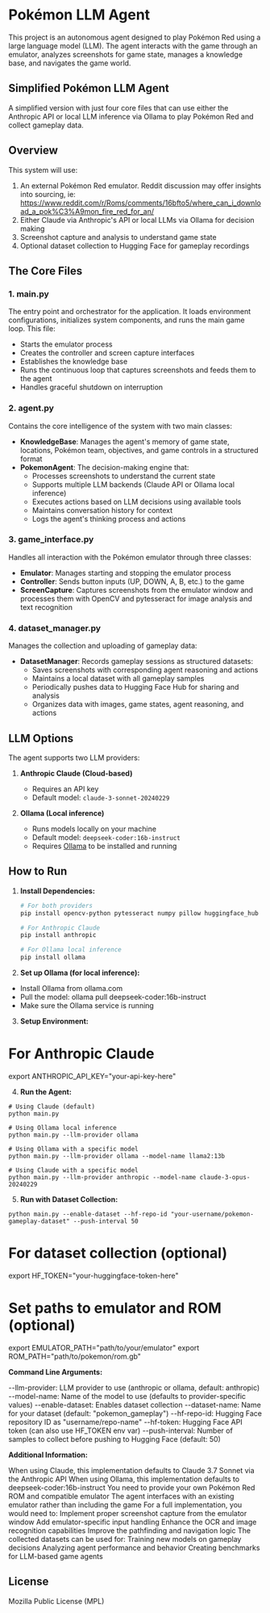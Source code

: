 # Pokémon LLM Agent

This project is an autonomous agent designed to play Pokémon Red using a large language model (LLM). The agent interacts with the game through an emulator, analyzes screenshots for game state, manages a knowledge base, and navigates the game world.

## Simplified Pokémon LLM Agent

A simplified version with just four core files that can use either the Anthropic API or local LLM inference via Ollama to play Pokémon Red and collect gameplay data.

## Overview

This system will use:
1. An external Pokémon Red emulator. Reddit discussion may offer insights into sourcing, ie: https://www.reddit.com/r/Roms/comments/16bfto5/where_can_i_download_a_pok%C3%A9mon_fire_red_for_an/
2. Either Claude via Anthropic's API or local LLMs via Ollama for decision making
3. Screenshot capture and analysis to understand game state
4. Optional dataset collection to Hugging Face for gameplay recordings

## The Core Files

### 1. main.py
The entry point and orchestrator for the application. It loads environment configurations, initializes system components, and runs the main game loop. This file:
- Starts the emulator process
- Creates the controller and screen capture interfaces
- Establishes the knowledge base
- Runs the continuous loop that captures screenshots and feeds them to the agent
- Handles graceful shutdown on interruption

### 2. agent.py
Contains the core intelligence of the system with two main classes:
- **KnowledgeBase**: Manages the agent's memory of game state, locations, Pokémon team, objectives, and game controls in a structured format
- **PokemonAgent**: The decision-making engine that:
  - Processes screenshots to understand the current state
  - Supports multiple LLM backends (Claude API or Ollama local inference)
  - Executes actions based on LLM decisions using available tools
  - Maintains conversation history for context
  - Logs the agent's thinking process and actions

### 3. game_interface.py
Handles all interaction with the Pokémon emulator through three classes:
- **Emulator**: Manages starting and stopping the emulator process
- **Controller**: Sends button inputs (UP, DOWN, A, B, etc.) to the game
- **ScreenCapture**: Captures screenshots from the emulator window and processes them with OpenCV and pytesseract for image analysis and text recognition

### 4. dataset_manager.py
Manages the collection and uploading of gameplay data:
- **DatasetManager**: Records gameplay sessions as structured datasets:
  - Saves screenshots with corresponding agent reasoning and actions
  - Maintains a local dataset with all gameplay samples
  - Periodically pushes data to Hugging Face Hub for sharing and analysis
  - Organizes data with images, game states, agent reasoning, and actions

## LLM Options

The agent supports two LLM providers:

1. **Anthropic Claude (Cloud-based)**
   - Requires an API key
   - Default model: `claude-3-sonnet-20240229`

2. **Ollama (Local inference)**
   - Runs models locally on your machine
   - Default model: `deepseek-coder:16b-instruct`
   - Requires [Ollama](https://ollama.com) to be installed and running

## How to Run

1. **Install Dependencies:**
   ```bash
   # For both providers
   pip install opencv-python pytesseract numpy pillow huggingface_hub datasets
   
   # For Anthropic Claude
   pip install anthropic
   
   # For Ollama local inference
   pip install ollama
   ```

2. **Set up Ollama (for local inference):**

* Install Ollama from ollama.com
* Pull the model: ollama pull deepseek-coder:16b-instruct
* Make sure the Ollama service is running

3. **Setup Environment:**
# For Anthropic Claude
export ANTHROPIC_API_KEY="your-api-key-here"

4. **Run the Agent:**
```
# Using Claude (default)
python main.py

# Using Ollama local inference
python main.py --llm-provider ollama

# Using Ollama with a specific model
python main.py --llm-provider ollama --model-name llama2:13b

# Using Claude with a specific model
python main.py --llm-provider anthropic --model-name claude-3-opus-20240229
```

5. **Run with Dataset Collection:**
```
python main.py --enable-dataset --hf-repo-id "your-username/pokemon-gameplay-dataset" --push-interval 50
```

# For dataset collection (optional)
export HF_TOKEN="your-huggingface-token-here"

# Set paths to emulator and ROM (optional)
export EMULATOR_PATH="path/to/your/emulator"
export ROM_PATH="path/to/pokemon/rom.gb"

**Command Line Arguments:**

--llm-provider: LLM provider to use (anthropic or ollama, default: anthropic)
--model-name: Name of the model to use (defaults to provider-specific values)
--enable-dataset: Enables dataset collection
--dataset-name: Name for your dataset (default: "pokemon_gameplay")
--hf-repo-id: Hugging Face repository ID as "username/repo-name"
--hf-token: Hugging Face API token (can also use HF_TOKEN env var)
--push-interval: Number of samples to collect before pushing to Hugging Face (default: 50)

**Additional Information:**

When using Claude, this implementation defaults to Claude 3.7 Sonnet via the Anthropic API
When using Ollama, this implementation defaults to deepseek-coder:16b-instruct
You need to provide your own Pokémon Red ROM and compatible emulator
The agent interfaces with an existing emulator rather than including the game
For a full implementation, you would need to:
Implement proper screenshot capture from the emulator window
Add emulator-specific input handling
Enhance the OCR and image recognition capabilities
Improve the pathfinding and navigation logic
The collected datasets can be used for:
Training new models on gameplay decisions
Analyzing agent performance and behavior
Creating benchmarks for LLM-based game agents

  ## License

Mozilla Public License (MPL)